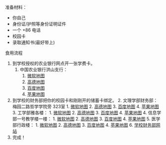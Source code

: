 准备材料：
- 你自己
- 身份证/护照等身份证明证件
- 一个 +86 电话
- 校园卡
- 录取通知书(最好带上)

食用流程
1. 到学校授权的农业银行网点开一张学费卡。
	1. 中国农业银行洪山支行：
		1. [微软地图](https://maps.windows.com/?form=WNAMSH&entity=local_ypid%3AYN4067x30876164)
		2. [高德地图](https://ditu.amap.com/place/B001B09U83)
		3. [百度地图](https://j.map.baidu.com/bb/urA)
		4. [苹果地图](https://maps.apple.com/?auid=1117162365721923&ll=30.532801,114.355362&lsp=57879&_ext=CjcKBAgEEAQKBAgFEAMKBAgGEGYKBAgbEAMKBAgdEHgKBAhSEAMKBAhVEBAKBAhZEAMKBQikARABEiQp/RFBYRWGPkAxcpTCXP6VXEA5TkQEV7SKPkBBKk1EH4CXXEA%3D&t=m)
2. 到学校的财务部把你的校园卡和刚刚开的储蓄卡绑定。
	2. 文理学部财务部：梅园二路哲学学院旁 323室
		1. [微软地图](https://cn.maps.windows.com/?form=WNAMSH&entity=local_ypid%3AYN4067x16054890419857174742)
		2. [高德地图](https://ditu.amap.com/place/B001B1DIFU)
		3. [百度地图](https://j.map.baidu.com/18/52g)
		4. [苹果地图](https://maps.apple.com/?address=%E4%B8%AD%E5%9B%BD%E6%B9%96%E5%8C%97%E7%9C%81%E6%AD%A6%E6%B1%89%E5%B8%82%E6%AD%A6%E6%98%8C%E5%8C%BA%E7%8F%9E%E7%8F%88%E5%B1%B116%E5%8F%B7%E6%AD%A6%E6%B1%89%E5%A4%A7%E5%AD%A6&auid=1117162367572890&ll=30.536933,114.366311&lsp=57879&q=%E6%AD%A6%E6%B1%89%E5%A4%A7%E5%AD%A6%E8%B4%A2%E5%8A%A1%E9%83%A8&_ext=CioKBAgDEAgKBAgEEAQKBAgFEAMKBAgFEAMKBAgGEBkKBAgKEAEKBAgbEAMSJCkjbZ6vHok+QDHgUP6OVJdcQDnnh1Zi2Yk+QEF7YMFdipdcQA%3D%3D&t=m)
	3. 工学部雅各楼：
		1. [微软地图](https://cn.maps.windows.com/?form=WNAMSH&entity=local_ypid%3AYN4067x7712523838300717973)
		2. [高德地图](https://ditu.amap.com/place/B001B1H2DE)
		3. [百度地图](https://j.map.baidu.com/5d/BUg)
		4. [苹果地图](https://maps.apple.com/?address=%E4%B8%AD%E5%9B%BD%E6%B9%96%E5%8C%97%E7%9C%81%E6%AD%A6%E6%B1%89%E5%B8%82%E6%AD%A6%E6%98%8C%E5%8C%BA%E7%8F%9E%E7%8F%88%E5%B1%B116%E5%8F%B7%E6%AD%A6%E6%B1%89%E5%A4%A7%E5%AD%A6&auid=1117162367738690&ll=30.542958,114.360321&lsp=57879&q=%E6%AD%A6%E6%B1%89%E5%A4%A7%E5%AD%A6%E9%9B%85%E5%90%84%E6%A5%BC&_ext=CiUKBAgDEAgKBAgEEAQKBAgFEAMKBAgFEAMKBQgGEN8BCgQIGxADEiQpSx91AImJPkAxu9+nSseWXEA5G0NFECKMPkBBFiZN42uXXEA%3D&t=m)
	4. 信息学部一号教学楼一楼：
		1. [微软地图](https://cn.maps.windows.com/?form=WNAMSH&entity=local_ypid%3AYN4067x4913607496381048287)
		2. [高德地图](https://ditu.amap.com/place/B001B1BXVT)
		3. [百度地图](https://j.map.baidu.com/7b/JZg)
		4. [苹果地图](https://maps.apple.com/?address=%E4%B8%AD%E5%9B%BD%E6%B9%96%E5%8C%97%E7%9C%81%E6%AD%A6%E6%B1%89%E5%B8%82%E6%B4%AA%E5%B1%B1%E5%8C%BA%E7%8F%9E%E5%96%BB%E8%B7%AF%E5%8D%8E%E4%B8%AD%E5%B8%88%E8%8C%83%E5%A4%A7%E5%AD%A6%E6%AD%A3%E9%97%A8%E5%AF%B9%E9%9D%A2%E6%AD%A6%E6%B1%89%E5%A4%A7%E5%AD%A6%E4%BF%A1%E6%81%AF%E5%AD%A6%E9%83%A8&auid=1117162367499593&ll=30.526455,114.361326&lsp=57879&q=%E6%AD%A6%E6%B1%89%E5%A4%A7%E5%AD%A6%E4%BF%A1%E6%81%AF%E5%AD%A6%E9%83%A81%E5%8F%B7%E6%95%99%E5%AD%A6%E6%A5%BC&_ext=CiUKBAgDEAgKBAgEEAQKBAgFEAMKBAgFEAMKBQgGEN8BCgQIGxADEiQpa5oy/GyEPkAxk05jG+SWXEA554dWYtmJPkBBFiZN42uXXEA%3D&t=m)
	5. 医学部行政楼：
		1. [微软地图](https://cn.maps.windows.com/?form=WNAMSH&entity=local_ypid%3AYN4067x4693529172507999543)
		2. [高德地图](https://ditu.amap.com/place/B0FFG56PIW)
		3. [百度地图](https://j.map.baidu.com/fc/i2g)
		4. [苹果地图](https://maps.apple.com/?address=%E4%B8%AD%E5%9B%BD%E6%B9%96%E5%8C%97%E7%9C%81%E6%AD%A6%E6%B1%89%E5%B8%82%E6%AD%A6%E6%98%8C%E5%8C%BA%E4%B8%9C%E6%B9%96%E8%B7%AF115%E5%8F%B7%E6%AD%A6%E6%B1%89%E5%A4%A7%E5%AD%A6%E5%8C%BB%E5%AD%A6%E9%83%A8&auid=1118368613718968&ll=30.553943,114.356972&lsp=57879&q=%E6%AD%A6%E6%B1%89%E5%A4%A7%E5%AD%A6%E5%8C%BB%E5%AD%A6%E9%83%A8%E8%A1%8C%E6%94%BF%E6%A5%BC&_ext=CioKBAgDEAgKBAgEEAQKBAgFEAMKBAgFEAMKBAgGEBkKBAgKEAEKBAgbEAMSJCm85hD9n40+QDFdOuxempZcQDkz4HHFAI4+QEGz4D89CpdcQA%3D%3D&t=m)
	6. [学校财务部网站](http://finance.whu.edu.cn/)
3. 完成！
